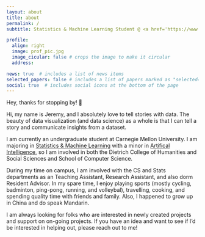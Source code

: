 ```yaml
---
layout: about
title: about
permalink: /
subtitle: Statistics & Machine Learning Student @ <a href='https://www.cmu.edu/dietrich/statistics-datascience/index.html'> Carnegie Mellon University </a>

profile:
  align: right
  image: prof_pic.jpg
  image_cicular: false # crops the image to make it circular
  address: 

news: true  # includes a list of news items
selected_papers: false # includes a list of papers marked as "selected={true}"
social: true  # includes social icons at the bottom of the page
---
```

Hey, thanks for stopping by! 👋

Hi, my name is Jeremy, and I absolutely love to tell stories with data. The beauty of data visualization (and data science) as a whole is that I can tell a story and communicate insights from a dataset.

I am currently an undergraduate student at Carnegie Mellon University. I am majoring in <a href="http://coursecatalog.web.cmu.edu/schools-colleges/dietrichcollegeofhumanitiesandsocialsciences/departmentofstatistics/" target="_blank" rel="noopener noreferrer">Statistics & Machine Learning</a> with a minor in <a href="https://www.cs.cmu.edu/bs-in-artificial-intelligence/minor" target="_blank" rel="noopener noreferrer">Artifical Intelligence</a>, so I am involved in both the Dietrich College of Humanities and Social Sciences and School of Computer Science.

During my time on campus, I am involved with the CS and Stats departments as an Teaching Assistant, Research Assistant, and also dorm Resident Advisor. In my spare time, I enjoy playing sports (mostly cycling, badminton, ping-pong, running, and volleybal), travelling, cooking, and spending quality time with friends and family. Also, I happened to grow up in China and do speak Mandarin.

I am always looking for folks who are interested in newly created projects and support on on-going projects. If you have an idea and want to see if I’d be interested in helping out, please reach out to me!

